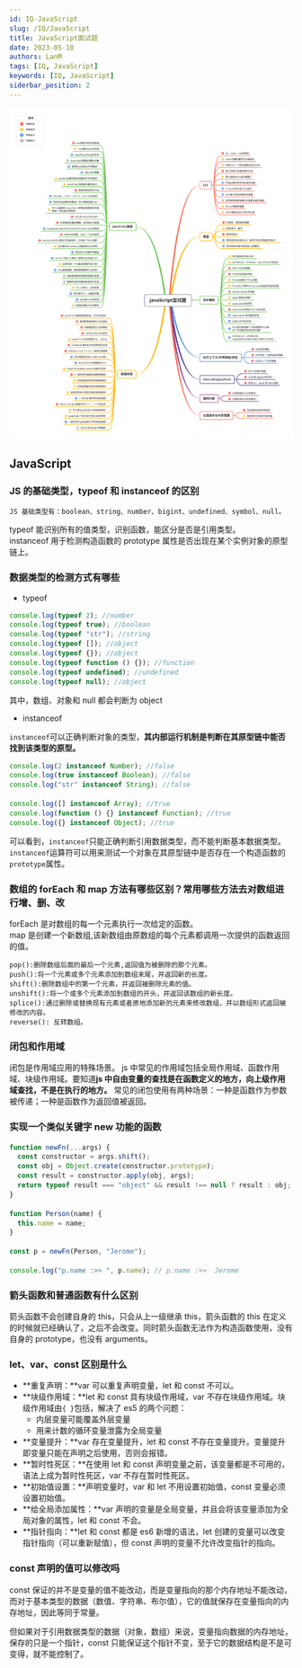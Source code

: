 ```yaml
---
id: IQ-JavaScript
slug: /IQ/JavaScript
title: JavaScript面试题
date: 2023-05-10
authors: LanM
tags: [IQ, JavaScript]
keywords: [IQ, JavaScript]
siderbar_position: 2
---
```


![image](./img/javascript.png)

## JavaScript

### JS 的基础类型，typeof 和 instanceof 的区别

    JS 基础类型有：boolean、string、number、bigint、undefined、symbol、null。

typeof 能识别所有的值类型，识别函数，能区分是否是引用类型。<br/>
instanceof 用于检测构造函数的 prototype 属性是否出现在某个实例对象的原型链上。

### 数据类型的检测方式有哪些

- typeof

```jsx
console.log(typeof 2); //number
console.log(typeof true); //boolean
console.log(typeof "str"); //string
console.log(typeof []); //object
console.log(typeof {}); //object
console.log(typeof function () {}); //function
console.log(typeof undefined); //undefined
console.log(typeof null); //object
```

其中，数组、对象和 null 都会判断为 object

- instanceof

`instanceof`可以正确判断对象的类型，**其内部运行机制是判断在其原型链中能否找到该类型的原型。**

```jsx
console.log(2 instanceof Number); //false
console.log(true instanceof Boolean); //false
console.log("str" instanceof String); //false

console.log([] instanceof Array); //true
console.log(function () {} instanceof Function); //true
console.log({} instanceof Object); //true
```

可以看到，`instanceof`只能正确判断引用数据类型，而不能判断基本数据类型。`instanceof`运算符可以用来测试一个对象在其原型链中是否存在一个构造函数的`prototype`属性。

### 数组的 forEach 和 map 方法有哪些区别？常用哪些方法去对数组进行增、删、改

forEach 是对数组的每一个元素执行一次给定的函数。<br/>
map 是创建一个新数组,该新数组由原数组的每个元素都调用一次提供的函数返回的值。

    pop():删除数组后面的最后一个元素,返回值为被删除的那个元素。
    push():将一个元素或多个元素添加到数组末尾，并返回新的长度。
    shift():删除数组中的第一个元素，并返回被删除元素的值。
    unshift():将一个或多个元素添加到数组的开头，并返回该数组的新长度。
    splice():通过删除或替换现有元素或者原地添加新的元素来修改数组，并以数组形式返回被修改的内容。
    reverse(): 反转数组。

### 闭包和作用域

闭包是作用域应用的特殊场景。 js 中常见的作用域包括全局作用域、函数作用域、块级作用域。要知道**js 中自由变量的查找是在函数定义的地方，向上级作用域查找，不是在执行的地方。** 常见的闭包使用有两种场景：一种是函数作为参数被传递；一种是函数作为返回值被返回。

### 实现一个类似关键字 new 功能的函数

```javascript
function newFn(...args) {
  const constructor = args.shift();
  const obj = Object.create(constructor.prototype);
  const result = constructor.apply(obj, args);
  return typeof result === "object" && result !== null ? result : obj;
}

function Person(name) {
  this.name = name;
}

const p = newFn(Person, "Jerome");

console.log("p.name :>> ", p.name); // p.name :>>  Jerome
```

### 箭头函数和普通函数有什么区别

箭头函数不会创建自身的 this，只会从上一级继承 this，箭头函数的 this 在定义的时候就已经确认了，之后不会改变。同时箭头函数无法作为构造函数使用，没有自身的 prototype，也没有 arguments。

### let、var、const 区别是什么

- **重复声明：**var 可以重复声明变量，let 和 const 不可以。
- **块级作用域：**let 和 const 具有块级作用域，var 不存在块级作用域。块级作用域由`{ }`包括，解决了 es5 的两个问题：
  - 内层变量可能覆盖外层变量
  - 用来计数的循环变量泄露为全局变量
- **变量提升：**var 存在变量提升，let 和 const 不存在变量提升。变量提升即变量只能在声明之后使用，否则会报错。
- **暂时性死区：**在使用 let 和 const 声明变量之前，该变量都是不可用的，语法上成为暂时性死区，var 不存在暂时性死区。
- **初始值设置：**声明变量时，var 和 let 不用设置初始值，const 变量必须设置初始值。
- **给全局添加属性：**var 声明的变量是全局变量，并且会将该变量添加为全局对象的属性，let 和 const 不会。
- **指针指向：**let 和 const 都是 es6 新增的语法，let 创建的变量可以改变指针指向（可以重新赋值），但 const 声明的变量不允许改变指针的指向。

### const 声明的值可以修改吗

const 保证的并不是变量的值不能改动，而是变量指向的那个内存地址不能改动，而对于基本类型的数据（数值、字符串、布尔值），它的值就保存在变量指向的内存地址，因此等同于常量。

但如果对于引用数据类型的数据（对象，数组）来说，变量指向数据的内存地址，保存的只是一个指针，const 只能保证这个指针不变，至于它的数据结构是不是可变得，就不能控制了。
